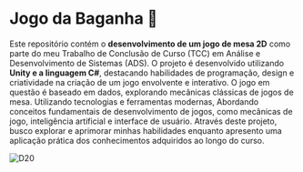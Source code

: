 # Jogo da Baganha :game_die:
Este repositório contém o **desenvolvimento de um jogo de mesa 2D** como parte do meu Trabalho de Conclusão de Curso (TCC) em Análise e Desenvolvimento de Sistemas (ADS). O projeto é desenvolvido utilizando **Unity e a linguagem C#**, destacando habilidades de programação, design e criatividade na criação de um jogo envolvente e interativo.
O jogo em questão é baseado em dados, explorando mecânicas clássicas de jogos de mesa. Utilizando tecnologias e ferramentas modernas, Abordando conceitos fundamentais de desenvolvimento de jogos, como mecânicas de jogo, inteligência artificial e interface de usuário. Através deste projeto, busco explorar e aprimorar minhas habilidades enquanto apresento uma aplicação prática dos conhecimentos adquiridos ao longo do curso.

![D20](https://github.com/Mardevoon/Baganha/assets/88329130/34c36fbc-9294-4136-85b0-119b6c835ac1)

